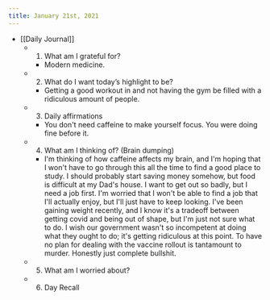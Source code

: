 ```yaml
---
title: January 21st, 2021
---
```


- [[Daily Journal]]
	 - 1. What am I grateful for?
		 - Modern medicine.

	 - 2. What do I want today’s highlight to be?
		 - Getting a good workout in and not having the gym be filled with a ridiculous amount of people.

	 - 3. Daily affirmations
		 - You don't need caffeine to make yourself focus. You were doing fine before it. 

	 - 4. What am I thinking of? (Brain dumping)
		 - I'm thinking of how caffeine affects my brain, and I'm hoping that I won't have to go through this all the time to find a good place to study. I should probably start saving money somehow, but food is difficult at my Dad's house. I want to get out so badly, but I need a job first. I'm worried that I won't be able to find a job that I'll actually enjoy, but I'll just have to keep looking. I've been gaining weight recently, and I know it's a tradeoff between getting covid and being out of shape, but I'm just not sure what to do. I wish our government wasn't so incompetent at doing what they ought to do; it's getting ridiculous at this point. To have no plan for dealing with the vaccine rollout is tantamount to murder. Honestly just complete bullshit. 

	 - 5. What am I worried about?

	 - 6. Day Recall
